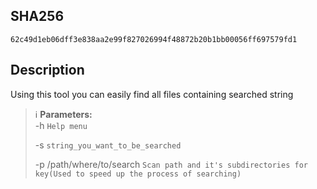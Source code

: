 
## SHA256
```
62c49d1eb06dff3e838aa2e99f827026994f48872b20b1bb00056ff697579fd1
```

## Description
Using this tool you can easily find all files containing searched string


> ℹ️ **Parameters:**  
> -h `Help menu`
>
> -s `string_you_want_to_be_searched`
>
> -p /path/where/to/search `Scan path and it's subdirectories for key(Used to speed up the process of searching)`
